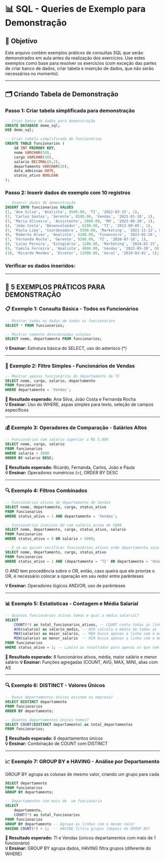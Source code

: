 # 📊 SQL - Queries de Exemplo para Demonstração

## 🎯 Objetivo

Este arquivo contém exemplos práticos de consultas SQL que serão demonstrados em aula antes da realização dos exercícios. Use estes exemplos como base para resolver os exercícios (com exceção das partes de criar banco de dados, criar tabela e inserção de dados, que não serão necessários no momento).

---

## 🗂️ Criando Tabela de Demonstração

### Passo 1: Criar tabela simplificada para demonstração

```sql
-- Criar banco de dados para demonstração
CREATE DATABASE demo_sql;
USE demo_sql;

-- Criar tabela simplificada de funcionários
CREATE TABLE funcionarios (
    id INT PRIMARY KEY,
    nome VARCHAR(50),
    cargo VARCHAR(30),
    salario DECIMAL(8,2),
    departamento VARCHAR(20),
    data_admissao DATE,
    status_ativo BOOLEAN
);
```

### Passo 2: Inserir dados de exemplo com 10 registros

```sql
-- Inserir dados de demonstração
INSERT INTO funcionarios VALUES
(1, 'Ana Silva', 'Analista', 4500.00, 'TI', '2022-03-15', 1),
(2, 'Carlos Santos', 'Gerente', 8500.00, 'Vendas', '2021-01-10', 1),
(3, 'Maria Oliveira', 'Assistente', 2800.00, 'RH', '2023-06-20', 1),
(4, 'João Costa', 'Desenvolvedor', 6200.00, 'TI', '2022-09-05', 1),
(5, 'Paula Lima', 'Coordenadora', 5500.00, 'Marketing', '2021-11-12', 0),
(6, 'Roberto Alves', 'Analista', 4200.00, 'Financeiro', '2023-02-28', 1),
(7, 'Fernanda Rocha', 'Gerente', 9200.00, 'TI', '2020-07-18', 1),
(8, 'Lucas Pereira', 'Estagiário', 1200.00, 'Marketing', '2024-01-15', 1),
(9, 'Camila Ferreira', 'Analista', 4800.00, 'Vendas', '2022-05-30', 0),
(10, 'Ricardo Mendes', 'Diretor', 12000.00, 'Geral', '2019-03-01', 1);
```

### Verificar os dados inseridos:

---

## 🚀 **5 EXEMPLOS PRÁTICOS PARA DEMONSTRAÇÃO**

### 📋 **Exemplo 1: Consulta Básica - Todos os Funcionários**

```sql
-- Mostrar todos os dados de todos os funcionários
SELECT * FROM funcionarios;
```

```sql
-- Mostrar somente determinadas colunas
SELECT nome, departamento FROM funcionarios;
```

**💡 Ensinar:** Estrutura básica do SELECT, uso do asterisco (\*)

---

### 👥 **Exemplo 2: Filtro Simples - Funcionários de Vendas**

```sql
-- Mostrar apenas funcionários do departamento de TI
SELECT nome, cargo, salario, departamento
FROM funcionarios
WHERE departamento = 'Vendas';
```

**🎯 Resultado esperado:** Ana Silva, João Costa e Fernanda Rocha  
**💡 Ensinar:** Uso do WHERE, aspas simples para texto, seleção de campos específicos

---

### 💰 **Exemplo 3: Operadores de Comparação - Salários Altos**

```sql
-- Funcionários com salário superior a R$ 5.000
SELECT nome, cargo, salario
FROM funcionarios
WHERE salario > 5000
ORDER BY salario DESC;
```

**🎯 Resultado esperado:** Ricardo, Fernanda, Carlos, João e Paula  
**💡 Ensinar:** Operadores numéricos (>), ORDER BY DESC

---

### 🔍 **Exemplo 4: Filtros Combinados**

```sql
-- Funcionários ativos do departamento de Vendas
SELECT nome, departamento, cargo, status_ativo
FROM funcionarios
WHERE status_ativo = 1 AND departamento = 'Vendas';
```

```sql
-- Funcionários inativos OU com salário acima de 5000
SELECT nome, departamento, cargo, status_ativo, salario
FROM funcionarios
WHERE status_ativo = 0 OR salario > 5000;
```

```sql
-- E se eu quiser verificar funcionários ativos onde departamento seja ou de TI ou de Vendas?
SELECT nome, departamento, cargo, status_ativo
FROM funcionarios
WHERE status_ativo = 1 AND (departamento = 'TI' OR departamento = 'Vendas');
```

O AND tem procedência sobre o OR, então, caso queira que ele priorize o OR, é necessário colocar a operação em seu redor entre parênteses

**💡 Ensinar:** Operadores lógicos AND/OR, uso de parênteses

---

### 📊 **Exemplo 5: Estatísticas - Contagem e Média Salarial**

```sql
-- Quantos funcionários ativos temos e qual a média salarial?
SELECT
    COUNT(*) as total_funcionarios_ativos, -- COUNT conta todas as linhas
    AVG(salario) as salario_medio, -- AVG calcula a média de todas as linhas da coluna selecionada
    MAX(salario) as maior_salario, -- MAX busca apenas a linha com o maior valor da coluna selecionada
    MIN(salario) as menor_salario  -- MIN busca apenas a linha com o menor valor da coluna selecionada
FROM funcionarios
WHERE status_ativo = 1; -- Limita os resultados para apenas os que tem status_ativo = 1
```

**🎯 Resultado esperado:** 8 funcionários ativos, média, maior salário e menor salário
**💡 Ensinar:** Funções agregadas (COUNT, AVG, MAX, MIN), alias com AS

---

### 🔍 **Exemplo 6: DISTINCT - Valores Únicos**

```sql
-- Quais departamentos únicos existem na empresa?
SELECT DISTINCT departamento
FROM funcionarios
ORDER BY departamento;
```

```sql
-- Quantos departamentos únicos temos?
SELECT COUNT(DISTINCT departamento) as total_departamentos
FROM funcionarios;
```

**🎯 Resultado esperado:** 6 departamentos únicos  
**💡 Ensinar:** Combinação de COUNT com DISTINCT

---

### 📈 **Exemplo 7: GROUP BY e HAVING - Análise por Departamento**

GROUP BY agrupa as colunas de mesmo valor, criando um grupo para cada

```sql
SELECT departamento
FROM funcionarios
GROUP BY departamento;
```


```sql
-- Departamentos com mais de  um funcionário
SELECT
    departamento,
    COUNT(*) as total_funcionarios
FROM funcionarios
GROUP BY departamento -- Agrupa as linhas com o mesmo valor
HAVING COUNT(*) > 1;  -- HAVING filtra grupos (depois do GROUP BY)
```

**🎯 Resultado esperado:** TI e Vendas (únicos departamentos com mais de 1 funcionário)  
**💡 Ensinar:** GROUP BY agrupa dados, HAVING filtra grupos (diferente do WHERE)
